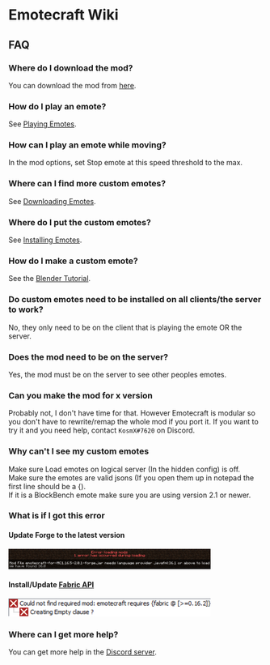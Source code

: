 # Emotecraft Wiki

## FAQ

### Where do I download the mod?

You can download the mod from [here](./downloads).

### How do I play an emote?

See [Playing Emotes](./playing-emotes).

### How can I play an emote while moving?

In the mod options, set Stop emote at this speed threshold to the max.

### Where can I find more custom emotes?

See [Downloading Emotes](./download-emotes).

### Where do I put the custom emotes?

See [Installing Emotes](./install-emotes).

### How do I make a custom emote?

See the [Blender Tutorial](./creating-emotes-blender).

### Do custom emotes need to be installed on all clients/the server to work?

No, they only need to be on the client that is playing the emote OR the server.

### Does the mod need to be on the server?

Yes, the mod must be on the server to see other peoples emotes.

### Can you make the mod for x version

Probably not, I don't have time for that. However Emotecraft is modular so you don't have to rewrite/remap the whole mod if you port it.
If you want to try it and you need help, contact `KosmX#7620` on Discord.

### Why can't I see my custom emotes

Make sure Load emotes on logical server (In the hidden config) is off.\
Make sure the emotes are valid jsons (If you open them up in notepad the first line should be a {).\
If it is a BlockBench emote make sure you are using version 2.1 or newer.

### What is if I got this error

#### Update Forge to the latest version

<img src="./assets/images/faq/forge-error.png" alt="Mod File emotecraft-for-MC1.16.5-2.0.1-forge.jar needs language provider javafml:36.1 or above to load" width="400" height="40">

#### Install/Update [Fabric API](https://www.curseforge.com/minecraft/mc-mods/fabric-api/files)

<img src="./assets/images/faq/fabric-error.png" alt="Could not find required mod: emotecraft requires {fabric @ [0.16.2]}" width="400" height="35">

### Where can I get more help?

You can get more help in the [Discord server](https://discord.com/invite/PSW2t4Ujm6).
